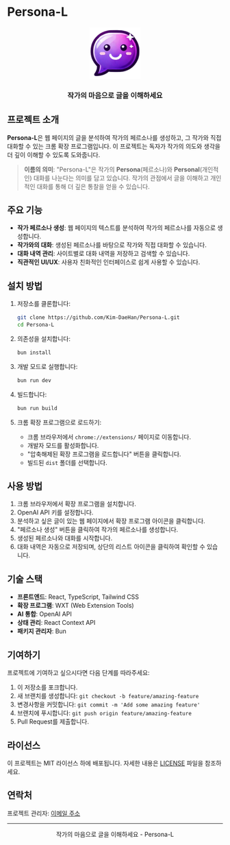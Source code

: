 # Persona-L

<div align="center">
  <img src="assets/icon.png" alt="Persona-L 로고" width="120" height="120" />
  <h3>작가의 마음으로 글을 이해하세요</h3>
</div>

## 프로젝트 소개

**Persona-L**은 웹 페이지의 글을 분석하여 작가의 페르소나를 생성하고, 그 작가와 직접 대화할 수 있는 크롬 확장 프로그램입니다. 이 프로젝트는 독자가 작가의 의도와 생각을 더 깊이 이해할 수 있도록 도와줍니다.

> **이름의 의미**: "Persona-L"은 작가의 **Persona**(페르소나)와 **Personal**(개인적인) 대화를 나눈다는 의미를 담고 있습니다. 작가의 관점에서 글을 이해하고 개인적인 대화를 통해 더 깊은 통찰을 얻을 수 있습니다.

## 주요 기능

- **작가 페르소나 생성**: 웹 페이지의 텍스트를 분석하여 작가의 페르소나를 자동으로 생성합니다.
- **작가와의 대화**: 생성된 페르소나를 바탕으로 작가와 직접 대화할 수 있습니다.
- **대화 내역 관리**: 사이트별로 대화 내역을 저장하고 검색할 수 있습니다.
- **직관적인 UI/UX**: 사용자 친화적인 인터페이스로 쉽게 사용할 수 있습니다.

## 설치 방법

1. 저장소를 클론합니다:

   ```bash
   git clone https://github.com/Kim-DaeHan/Persona-L.git
   cd Persona-L
   ```

2. 의존성을 설치합니다:

   ```bash
   bun install
   ```

3. 개발 모드로 실행합니다:

   ```bash
   bun run dev
   ```

4. 빌드합니다:

   ```bash
   bun run build
   ```

5. 크롬 확장 프로그램으로 로드하기:
   - 크롬 브라우저에서 `chrome://extensions/` 페이지로 이동합니다.
   - 개발자 모드를 활성화합니다.
   - "압축해제된 확장 프로그램을 로드합니다" 버튼을 클릭합니다.
   - 빌드된 `dist` 폴더를 선택합니다.

## 사용 방법

1. 크롬 브라우저에서 확장 프로그램을 설치합니다.
2. OpenAI API 키를 설정합니다.
3. 분석하고 싶은 글이 있는 웹 페이지에서 확장 프로그램 아이콘을 클릭합니다.
4. "페르소나 생성" 버튼을 클릭하여 작가의 페르소나를 생성합니다.
5. 생성된 페르소나와 대화를 시작합니다.
6. 대화 내역은 자동으로 저장되며, 상단의 리스트 아이콘을 클릭하여 확인할 수 있습니다.

## 기술 스택

- **프론트엔드**: React, TypeScript, Tailwind CSS
- **확장 프로그램**: WXT (Web Extension Tools)
- **AI 통합**: OpenAI API
- **상태 관리**: React Context API
- **패키지 관리자**: Bun

## 기여하기

프로젝트에 기여하고 싶으시다면 다음 단계를 따라주세요:

1. 이 저장소를 포크합니다.
2. 새 브랜치를 생성합니다: `git checkout -b feature/amazing-feature`
3. 변경사항을 커밋합니다: `git commit -m 'Add some amazing feature'`
4. 브랜치에 푸시합니다: `git push origin feature/amazing-feature`
5. Pull Request를 제출합니다.

## 라이선스

이 프로젝트는 MIT 라이선스 하에 배포됩니다. 자세한 내용은 [LICENSE](LICENSE) 파일을 참조하세요.

## 연락처

프로젝트 관리자: [이메일 주소](kjs50458281@gmail.com)

---

<div align="center">
  <p>작가의 마음으로 글을 이해하세요 - Persona-L</p>
</div>
